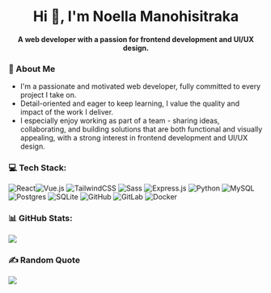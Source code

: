 <h1 align="center">Hi 👋, I'm Noella Manohisitraka</h1>
<h4 align="center">A web developer with a passion for frontend development and UI/UX design.</h4>

### 👩 About Me 

- I'm a passionate and motivated web developer, fully committed to every project I take on.
-  Detail-oriented and eager to keep learning, I value the quality and impact of the work I deliver. 
- I especially enjoy working as part of a team - sharing ideas, collaborating, and building solutions that are both functional and visually appealing, with a strong interest in frontend development and UI/UX design.


### 💻 Tech Stack:

![React](https://img.shields.io/badge/react-%2320232a.svg?logo=react&logoColor=%2361DAFB)![Vue.js](https://img.shields.io/badge/vue.js-%2335495e.svg?logo=vuedotjs&logoColor=%234FC08D) ![TailwindCSS](https://img.shields.io/badge/tailwindcss-%2338B2AC.svg?logo=tailwindcss&logoColor=white) ![Sass](https://img.shields.io/badge/Sass-%23CC6699.svg?logo=sass&logoColor=white) ![Express.js](https://img.shields.io/badge/express.js-%23404d59.svg?logo=express&logoColor=white) ![Python](https://img.shields.io/badge/python-%2314354C.svg?logo=python&logoColor=white) ![MySQL](https://img.shields.io/badge/mysql-%2300f.svg?logo=mysql&logoColor=white) ![Postgres](https://img.shields.io/badge/postgres-%23316192.svg?logo=postgresql&logoColor=white) ![SQLite](https://img.shields.io/badge/sqlite-%2307405e.svg?logo=sqlite&logoColor=white) ![GitHub](https://img.shields.io/badge/github-%23121011.svg?logo=github&logoColor=white) ![GitLab](https://img.shields.io/badge/gitlab-%23181717.svg?logo=gitlab&logoColor=white) ![Docker](https://img.shields.io/badge/docker-%230db7ed.svg?logo=docker&logoColor=white)

### 📊 GitHub Stats:

![](https://github-readme-streak-stats.herokuapp.com/?user=Noella-dev&theme=dark&hide_border=false)

### ✍️ Random Quote

![](https://quotes-github-readme.vercel.app/api?type=horizontal&theme=radical)
